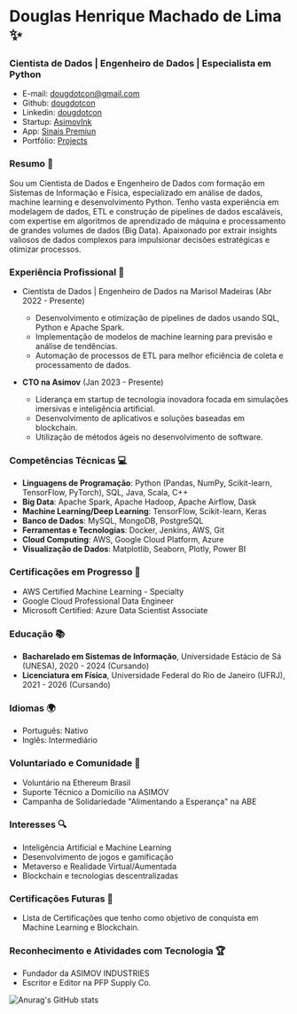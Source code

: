# Douglas Henrique Machado de Lima ✨
### Cientista de Dados | Engenheiro de Dados | Especialista em Python

- E-mail: dougdotcon@gmail.com
- Github: [dougdotcon](https://github.com/dougdotcon)
- Linkedin: [dougdotcon](https://www.linkedin.com/in/dougdotcon/)
- Startup: [AsimovInk](https://asimovink.gitbook.io/)
- App: [Sinais Premiun](https://play.google.com/store/apps/details?id=com.expoapps.sinais_premium&hl=pt_PT&gl=US&pli=1)
- Portfólio: [Projects](https://colab.research.google.com/drive/1xq-7fztEdRaXsdDjfWo0aYCQldNgCnw1#scrollTo=RPTNxYHWciu6)

### Resumo 👋
Sou um Cientista de Dados e Engenheiro de Dados com formação em Sistemas de Informação e Física, especializado em análise de dados, machine learning e desenvolvimento Python. Tenho vasta experiência em modelagem de dados, ETL e construção de pipelines de dados escaláveis, com expertise em algoritmos de aprendizado de máquina e processamento de grandes volumes de dados (Big Data). Apaixonado por extrair insights valiosos de dados complexos para impulsionar decisões estratégicas e otimizar processos.

### Experiência Profissional 🚀
- Cientista de Dados | Engenheiro de Dados na Marisol Madeiras (Abr 2022 - Presente)
  - Desenvolvimento e otimização de pipelines de dados usando SQL, Python e Apache Spark.
  - Implementação de modelos de machine learning para previsão e análise de tendências.
  - Automação de processos de ETL para melhor eficiência de coleta e processamento de dados.

- **CTO na Asimov** (Jan 2023 - Presente)
  - Liderança em startup de tecnologia inovadora focada em simulações imersivas e inteligência artificial.
  - Desenvolvimento de aplicativos e soluções baseadas em blockchain.
  - Utilização de métodos ágeis no desenvolvimento de software.

### Competências Técnicas 💻
- **Linguagens de Programação**: Python (Pandas, NumPy, Scikit-learn, TensorFlow, PyTorch), SQL, Java, Scala, C++
- **Big Data**: Apache Spark, Apache Hadoop, Apache Airflow, Dask
- **Machine Learning/Deep Learning**: TensorFlow, Scikit-learn, Keras
- **Banco de Dados**: MySQL, MongoDB, PostgreSQL
- **Ferramentas e Tecnologias**: Docker, Jenkins, AWS, Git
- **Cloud Computing**: AWS, Google Cloud Platform, Azure
- **Visualização de Dados**: Matplotlib, Seaborn, Plotly, Power BI

### Certificações em Progresso 📜
- AWS Certified Machine Learning - Specialty
- Google Cloud Professional Data Engineer
- Microsoft Certified: Azure Data Scientist Associate

### Educação 📚
- **Bacharelado em Sistemas de Informação**, Universidade Estácio de Sá (UNESA), 2020 - 2024 (Cursando)
- **Licenciatura em Física**, Universidade Federal do Rio de Janeiro (UFRJ), 2021 - 2026 (Cursando)

### Idiomas 🌍
- Português: Nativo
- Inglês: Intermediário

### Voluntariado e Comunidade 🌱
- Voluntário na Ethereum Brasil
- Suporte Técnico a Domicílio na ASIMOV
- Campanha de Solidariedade "Alimentando a Esperança" na ABE

### Interesses 🔍
- Inteligência Artificial e Machine Learning
- Desenvolvimento de jogos e gamificação
- Metaverso e Realidade Virtual/Aumentada
- Blockchain e tecnologias descentralizadas

### Certificações Futuras 🔮
- Lista de Certificações que tenho como objetivo de conquista em Machine Learning e Blockchain.

### Reconhecimento e Atividades com Tecnologia 🏆
- Fundador da ASIMOV INDUSTRIES
- Escritor e Editor na PFP Supply Co.

![Anurag's GitHub stats](https://github-readme-stats.vercel.app/api?username=dougdotcon&show_icons=true&theme=tokyonight)
